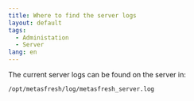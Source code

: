 ```yaml
---
title: Where to find the server logs
layout: default
tags:
  - Administation
  - Server
lang: en
---
```


The current server logs can be found on the server in:
```
/opt/metasfresh/log/metasfresh_server.log
```
